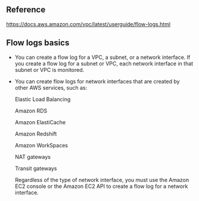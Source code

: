 ## Reference
https://docs.aws.amazon.com/vpc/latest/userguide/flow-logs.html

## Flow logs basics
- You can create a flow log for a VPC, a subnet, or a network interface. If you create a flow log for a subnet or VPC, each network interface in that subnet or VPC is monitored.

- You can create flow logs for network interfaces that are created by other AWS services, such as:

    Elastic Load Balancing

    Amazon RDS

    Amazon ElastiCache

    Amazon Redshift

    Amazon WorkSpaces

    NAT gateways

    Transit gateways

    Regardless of the type of network interface, you must use the Amazon EC2 console or the Amazon EC2 API to create a flow log for a network interface.
